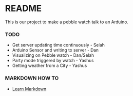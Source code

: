 # README #

This is our project to make a pebble watch talk to an Arduino.

### TODO ###

* Get server updating time continuously - Selah
* Arduino Sensor and writing to server - Dan
* Visualizing on Pebble watch - Dan/Selah
* Party mode triggered by watch - Yashus
* Getting weather from a City - Yashus


### MARKDOWN HOW TO ###
* [Learn Markdown](https://bitbucket.org/tutorials/markdowndemo)
